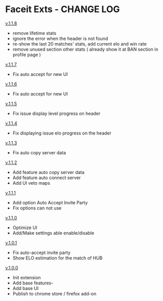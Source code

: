 # Faceit Exts - CHANGE LOG

[v.1.1.8](https://github.com/leedrum/faceit-exts/releases/tag/v1.1.8)

- remove lifetime stats
- ignore the error when the header is not found
- re-show the last 20 matches' stats, add current elo and win rate
- remove unused section other stats ( already show it at BAN section in profile page )

[v.1.1.7](https://github.com/leedrum/faceit-exts/releases/tag/v1.1.7)

- Fix auto accept for new UI

[v.1.1.6](https://github.com/leedrum/faceit-exts/releases/tag/v1.1.6)

- Fix auto accept for new UI

[v.1.1.5](https://github.com/leedrum/faceit-exts/releases/tag/v1.1.5)

- Fix issue display level progress on header

[v.1.1.4](https://github.com/leedrum/faceit-exts/releases/tag/v1.1.4)

- Fix displaying issue elo progress on the header

[v.1.1.3](https://github.com/leedrum/faceit-exts/releases/tag/v1.1.3)

- Fix auto copy server data

[v.1.1.2](https://github.com/leedrum/faceit-exts/releases/tag/v1.1.2)

- Add feature auto copy server data
- Add feature auto connect server
- Add UI veto maps

[v.1.1.1](https://github.com/leedrum/faceit-exts/releases/tag/v1.1.1)

- Add option Auto Accept Invite Party
- Fix options can not use

[v.1.1.0](https://github.com/leedrum/faceit-exts/releases/tag/v1.1.0)

- Optimize UI
- Add/Make settings able enable/disable

[v.1.0.1](https://github.com/leedrum/faceit-exts/releases/tag/v1.0.1)

- Fix auto-accept invite party
- Show ELO estimation for the match of HUB

[v.1.0.0](https://github.com/leedrum/faceit-exts/releases/tag/v1.0.0)

- Init extension
- Add base features-
- Add base UI
- Publish to chrome store / firefox add-on
